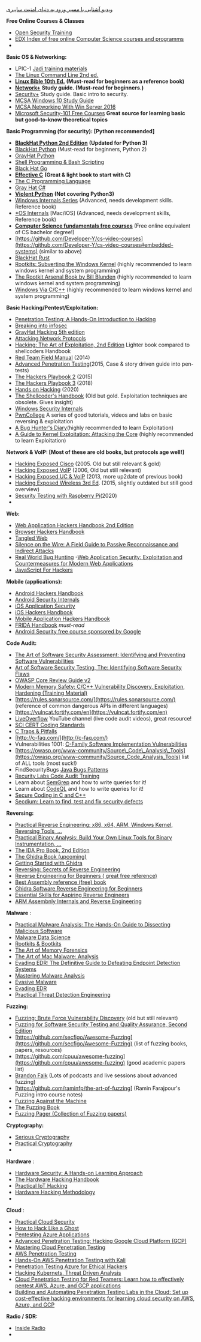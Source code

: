  [ویدیو آشنایی با مسیر ورود به دنیای امنیت سایبری](https://www.youtube.com/live/M6-ELr9FRNY)

**Free Online Courses & Classes**
- [Open Security Training](https://p.ost2.fyi/)
- [EDX Index of free online Computer Science courses and programms](https://www.edx.org/learn/computer-science)
- 


**Basic OS &amp; Networking:**
- LPIC-1 [Jadi training materials](https://linux1st.com/)
- [The Linux Command Line 2nd ed.](https://nostarch.com/tlcl2)
- [**Linux Bible 10th Ed.**](https://www.amazon.com/Linux-Bible-Christopher-Negus-dp-1119578884/dp/1119578884/) **(Must-read for beginners as a reference book)**
- [**Network+**](https://www.amazon.com/CompTIA-Network-Guide-Sixth-N10-006-dp-0071848223/dp/0071848223/) **Study guide. (Must-read for beginners.)**
- [Security+](https://www.amazon.com/CompTIA-Security-Certification-Guide-SY0-601-dp-1260464008/dp/1260464008/) Study guide. Basic intro to security.
- [MCSA Windows 10 Study Guide](https://www.amazon.com/dp/1119384966/)
- [MCSA Networking With Win Server 2016](https://www.amazon.com/Exam-70-741-Networking-Windows-Server/dp/0735697426)
- [Microsoft Security-101 Free Courses](https://github.com/microsoft/Security-101) **Great source for learning basic but good-to-know theoretical topics**

**Basic Programming (for security): [Python recommended]**

- [**BlackHat Python 2nd Edition**](https://nostarch.com/black-hat-python2E) **(Updated for Python 3)**
- [BlackHat Python](https://www.amazon.com/Black-Hat-Python-Programming-Pentesters/dp/1593275900) (Must-read for beginners, Python 2)
- [GrayHat Python](https://www.amazon.com/Gray-Hat-Python-Programming-Engineers-ebook/dp/B007V2DNEK/ref=sr_1_1?dchild=1&amp;keywords=grayhat+python&amp;qid=1585827699&amp;s=books&amp;sr=1-1)
- [Shell Programming &amp; Bash Scripting](https://www.amazon.co.jp/-/en/Robert-Collins/dp/1540637700)
- [Black Hat Go](https://www.amazon.com/Black-Hat-Go-Programming-Pentesters/dp/1593278659)
- [**Effective C**](https://www.amazon.com/Effective-Introduction-Professional-Robert-Seacord-ebook/dp/B0852NTB2H/) **(Great &amp; light book to start with C)**
- [The C Programming Language](https://www.amazon.se/-/en/Brian-Kernighan/dp/0131103628)
- [Gray Hat C#](https://www.amazon.com/Gray-Hat-Creating-Automating-Security/dp/1593277598/)
- [**Violent Python**](https://www.amazon.com/Violent-Python-Cookbook-Penetration-Engineers/dp/1597499579) **(Not covering Python3)**
- [Windows Internals Series](https://docs.microsoft.com/en-us/sysinternals/learn/windows-internals) (Advanced, needs development skills. Reference book)
- [\*OS Internals](http://newosxbook.com/index.php) [Mac/iOS] (Advanced, needs development skills, Reference book)
- [**Computer Science fundamentals free courses**](https://github.com/ossu/computer-science) (Free online equivalent of CS bachelor degree!)
- [https://github.com/Developer-Y/cs-video-courses](https://github.com/Developer-Y/cs-video-courses#embedded-systems) (similar to above)
- [BlackHat Rust](https://kerkour.com/black-hat-rust)
- [Rootkits: Subverting the Windows Kernel](https://www.amazon.de/Rootkits-Subverting-Addison-Wesley-Software-Security/dp/0321294319) (highly recommended to learn windows kernel and system programming)
- [The Rootkit Arsenal Book by Bill Blunden](https://www.amazon.de/-/en/Rootkit-Arsenal-Escape-Evasion-Corners/dp/144962636X) (highly recommended to learn windows kernel and system programming)
- [Windows Via C/C++](https://www.amazon.de/-/en/Windows-Via-C-Jeffrey-Richter/dp/0735663777) (highly recommended to learn windows kernel and system programming)

**Basic Hacking/Pentest/Exploitation:**

- [Penetration Testing: A Hands-On Introduction to Hacking](https://www.amazon.com/Penetration-Testing-Hands-Introduction-Hacking-ebook/dp/B00KME7GN8/ref=sr_1_1?dchild=1&amp;keywords=penetration+testing&amp;qid=1585823901&amp;s=books&amp;sr=1-1)
- [Breaking into infosec](https://leanpub.com/ltr101-breaking-into-infosec/)
- [GrayHat Hacking 5th edition](https://www.amazon.com/Gray-Hat-Hacking-Ethical-Handbook-ebook/dp/B07D3J9J4H/ref=sr_1_1?dchild=1&amp;keywords=grayhat+hacking&amp;qid=1585823933&amp;s=books&amp;sr=1-1)
- [Attacking Network Protocols](https://www.amazon.com/Attacking-Network-Protocols-Analysis-Exploitation/dp/1593277504/)
- [Hacking: The Art of Exploitation, 2nd Edition](https://www.amazon.com/Hacking-Art-Exploitation-Jon-Erickson/dp/1593271441) Lighter book compared to shellcoders Handbook
- [Red Team Field Manual](https://www.amazon.co.uk/dp/1494295504/) (2014)
- [Advanced Penetration Testing](https://www.amazon.co.uk/Advanced-Penetration-Testing-Hacking-Networks/dp/1119367689/)(2015, Case &amp; story driven guide into pen-tests)
- [The Hackers Playbook 2](https://www.amazon.co.uk/dp/1512214566/) (2015)
- [The Hackers Playbook 3](https://www.amazon.co.uk/Hacker-Playbook-Practical-Penetration-Testing/dp/1980901759/) (2018)
- [Hands on Hacking](https://www.wiley.com/en-se/Hands+on+Hacking-p-9781119561453) (2020)
- [The Shellcoder&#39;s Handbook](https://www.amazon.com/Shellcoders-Handbook-Discovering-Exploiting-Security/dp/047008023X) (Old but gold. Exploitation techniques are obsolete. Gives insight)
- [Windows Security Internals](https://www.amazon.com/dp/1718501986/)
- [PwnCollege](https://pwn.college/) A series of good tutorials, videos and labs on basic reversing & exploitation
- [A Bug Hunter's Diary](https://www.amazon.com/Bug-Hunters-Diary-Software-Security/dp/1593273851)(highly recommended to learn Exploitation)
- [A Guide to Kernel Exploitation: Attacking the Core](https://www.amazon.de/-/en/Guide-Kernel-Exploitation-Attacking-Core/dp/1597494860) (highly recommended to learn Exploitation)

**Network &amp; VoIP: [Most of these are old books, but protocols age well!]**

- [Hacking Exposed Cisco](https://www.amazon.co.uk/Hacking-Exposed-Cisco-Networks-Solutions/dp/0072259175/) (2005. Old but still relevant &amp; gold)
- [Hacking Exposed VoIP](https://www.amazon.com/Hacking-Exposed-VoIP-Security-Solutions/dp/0072263644) (2006, Old but still relevant)
- [Hacking Exposed UC &amp; VoIP](https://www.amazon.com/Hacking-Exposed-Communications-Security-Solutions/dp/0071798765) (2013, more up2date of previous book)
- [Hacking Exposed Wireless 3rd Ed](https://www.amazon.com/Hacking-Exposed-Wireless-Third-Solutions/dp/0071827633/). (2015, slightly outdated but still good overview)
- [Security Testing with Raspberry Pi](https://www.amazon.com/dp/1072017679/ref=cm_sw_r_cp_apa_i_Kw3pFbQTX5HK7)(2020)
-

**Web:**

- [Web Application Hackers Handbook 2nd Edition](https://www.amazon.com/Web-Application-Hackers-Handbook-Exploiting-ebook/dp/B005LVQA9S/ref=sr_1_1?dchild=1&amp;keywords=web+application+hackers+handbook&amp;qid=1585824138&amp;s=books&amp;sr=1-1)
- [Browser Hackers Handbook](https://www.amazon.com/Browser-Hackers-Handbook-Wade-Alcorn/dp/1118662091/ref=dp_rm_title_3)
- [Tangled Web](https://www.amazon.com/Tangled-Web-Securing-Modern-Applications-ebook/dp/B006FZ3UNI/ref=sr_1_1?dchild=1&amp;keywords=tangled+web&amp;qid=1585825076&amp;s=books&amp;sr=1-1)
- [Silence on the Wire: A Field Guide to Passive Reconnaissance and Indirect Attacks](https://www.amazon.com/Silence-Wire-Passive-Reconnaissance-Indirect-ebook/dp/B008FRNHVY/ref=pd_sim_351_2/132-4739914-1656761?_encoding=UTF8&amp;pd_rd_i=B008FRNHVY&amp;pd_rd_r=7af4ed8e-205e-4c4a-9c88-f6d6ed0eae98&amp;pd_rd_w=5vNYV&amp;pd_rd_wg=ovx5d&amp;pf_rd_p=bab57536-7c8f-4781-a8ed-3e270b9cd303&amp;pf_rd_r=K3DE7F4PF83RP6FJWBPH&amp;psc=1&amp;refRID=K3DE7F4PF83RP6FJWBPH)
- [Real World Bug Hunting](https://www.amazon.com/Real-World-Bug-Hunting-Field-Hacking/dp/1593278616/)
-[Web Application Security: Exploitation and Countermeasures for Modern Web Applications](https://www.amazon.com/dp/1098143930)
- [JavaScript For Hackers](https://leanpub.com/javascriptforhackers)

**Mobile (applications):**

- [Android Hackers Handbook](https://www.amazon.com/Android-Hackers-Handbook-Joshua-Drake/dp/111860864X/ref=sr_1_5?dchild=1&amp;keywords=application+hackers+handbook&amp;qid=1585827784&amp;s=books&amp;sr=1-5)
- [Android Security Internals](https://www.amazon.com/Android-Security-Internals-Depth-Architecture-ebook/dp/B00P8DRZWA/ref=pd_sim_ebk_14_1/132-4739914-1656761?_encoding=UTF8&amp;pd_rd_i=B00P8DRZWA&amp;pd_rd_r=016875f9-bf64-4aae-8a21-2a34f792823b&amp;pd_rd_w=ousqy&amp;pd_rd_wg=BXMWR&amp;pf_rd_p=dc5f8131-4953-4e94-b701-14887e2f8999&amp;pf_rd_r=RE1XAMK6DS06W1BCY0PG&amp;psc=1&amp;refRID=RE1XAMK6DS06W1BCY0PG)
- [iOS Application Security](https://www.amazon.com/iOS-Application-Security-Definitive-Developers-ebook/dp/B01BLVZ3IK/ref=pd_sim_351_2/132-4739914-1656761?_encoding=UTF8&amp;pd_rd_i=B01BLVZ3IK&amp;pd_rd_r=afcdd8be-7855-420f-9674-81d3b711c430&amp;pd_rd_w=mO8bw&amp;pd_rd_wg=unNtf&amp;pf_rd_p=bab57536-7c8f-4781-a8ed-3e270b9cd303&amp;pf_rd_r=ATDGZE2ZYC3W7A5AFM3D&amp;psc=1&amp;refRID=ATDGZE2ZYC3W7A5AFM3D)
- [iOS Hackers Handbook](https://www.amazon.com/iOS-Hackers-Handbook-Charlie-Miller-ebook/dp/B00888KNL2/ref=pd_sim_ebk_14_2/132-4739914-1656761?_encoding=UTF8&amp;pd_rd_i=B00888KNL2&amp;pd_rd_r=016875f9-bf64-4aae-8a21-2a34f792823b&amp;pd_rd_w=ousqy&amp;pd_rd_wg=BXMWR&amp;pf_rd_p=dc5f8131-4953-4e94-b701-14887e2f8999&amp;pf_rd_r=RE1XAMK6DS06W1BCY0PG&amp;psc=1&amp;refRID=RE1XAMK6DS06W1BCY0PG)
- [Mobile Application Hackers Handbook](https://www.amazon.com/Mobile-Application-Hackers-Handbook/dp/1118958500/ref=dp_rm_img_1)
- [FRIDA Handbook](https://learnfrida.info/) *must-read*
- [Android Security free course sponsored by Google](https://app.hextree.io/map/android)

**Code Audit:**

- [The Art of Software Security Assessment: Identifying and Preventing Software Vulnerabilities](https://www.amazon.com/Art-Software-Security-Assessment-Vulnerabilities-ebook/dp/B004XVIWU2/ref=sr_1_1?crid=1ILVYQ2YOZME8&amp;dchild=1&amp;keywords=art+of+software+security+assessment&amp;qid=1585821139&amp;s=digital-text&amp;sprefix=art+of+softwa%2Cdigital-text%2C225&amp;sr=1-1)
- [Art of Software Security Testing, The: Identifying Software Security Flaws](https://www.amazon.com/Art-Software-Security-Testing-Identifying/dp/0321304861)
- [OWASP Core Review Guide v2](https://www.owasp.org/images/5/53/OWASP_Code_Review_Guide_v2.pdf)
- [Modern Memory Safety: C/C++ Vulnerability Discovery, Exploitation, Hardening (Training Material)](https://github.com/struct/mms)
- [https://rules.sonarsource.com/](https://rules.sonarsource.com/) (reference of common dangerous APIs in different languages)
- [https://vulncat.fortify.com/en](https://vulncat.fortify.com/en)
- [LiveOverflow](https://www.youtube.com/c/LiveOverflowCTF) YouTube channel (live code audit videos), great resource!
- [SCI CERT Coding Standards](https://wiki.sei.cmu.edu/confluence/display/c/SEI+CERT+C+Coding+Standard)
- [C Traps &amp; Pitfalls](http://literateprogramming.com/ctraps.pdf)
- [http://c-faq.com/](http://c-faq.com/)
- Vulnerabilities 1001: [C-Family Software Implementation Vulnerabilities](https://p.ost2.fyi/courses/course-v1:OpenSecurityTraining2+Vulns1001_C-derived+2022_v1/about)
- [https://owasp.org/www-community/Source\_Code\_Analysis\_Tools](https://owasp.org/www-community/Source_Code_Analysis_Tools) list of ALL tools (most suck!)
- FindSecurityBugs [Java Bugs Patterns](https://find-sec-bugs.github.io/bugs.htm)
- [ Recurity Labs Code Audit Training](https://code-audit-training.gitlab.io/)
- Learn about [SemGrep](https://semgrep.dev/docs/getting-started/) and how to write queries for it!
- Learn about [CodeQL](https://codeql.github.com/docs/codeql-cli/getting-started-with-the-codeql-cli/) and how to write queries for it!
- [Secure Coding in C and C++](https://www.amazon.se/-/en/Robert-Seacord/dp/0321822137)
- [Secdium: Learn to find, test and fix security defects](https://learn.secdim.com/)

**Reversing:**

- [Practical Reverse Engineering: x86, x64, ARM, Windows Kernel, Reversing Tools, ...](https://www.amazon.com/Practical-Reverse-Engineering-Reversing-Obfuscation-ebook/dp/B00IA22R2Y/ref=sr_1_3?dchild=1&amp;keywords=reverse+engineering&amp;qid=1585820697&amp;s=digital-text&amp;sr=1-3)
- [Practical Binary Analysis: Build Your Own Linux Tools for Binary Instrumentation, ...](https://www.amazon.com/Practical-Binary-Analysis-Instrumentation-Disassembly-ebook/dp/B07BPKWJVT/ref=pd_sim_351_4/132-4739914-1656761?_encoding=UTF8&amp;pd_rd_i=B07BPKWJVT&amp;pd_rd_r=b4ef5f2b-0d4d-444b-aa73-484e65182f24&amp;pd_rd_w=OCyY0&amp;pd_rd_wg=TQ21N&amp;pf_rd_p=bab57536-7c8f-4781-a8ed-3e270b9cd303&amp;pf_rd_r=7YY83Z4WY39XX05FDQ1W&amp;psc=1&amp;refRID=7YY83Z4WY39XX05FDQ1W)
- [The IDA Pro Book, 2nd Edition](https://www.amazon.com/IDA-Pro-Book-2nd-ebook/dp/B005EI84TM/ref=pd_sim_351_3/132-4739914-1656761?_encoding=UTF8&amp;pd_rd_i=B005EI84TM&amp;pd_rd_r=b4ef5f2b-0d4d-444b-aa73-484e65182f24&amp;pd_rd_w=OCyY0&amp;pd_rd_wg=TQ21N&amp;pf_rd_p=bab57536-7c8f-4781-a8ed-3e270b9cd303&amp;pf_rd_r=7YY83Z4WY39XX05FDQ1W&amp;psc=1&amp;refRID=7YY83Z4WY39XX05FDQ1W)
- [The Ghidra Book (upcoming)](https://nostarch.com/GhidraBook)
- [Getting Started with Ghidra](https://www.oreilly.com/library/view/getting-started-with/9781098115265/)
- [Reversing: Secrets of Reverse Engineering](https://www.amazon.com/Reversing-Secrets-Engineering-Eldad-Eilam-ebook/dp/B007032XZK/ref=pd_sim_351_3/132-4739914-1656761?_encoding=UTF8&amp;pd_rd_i=B007032XZK&amp;pd_rd_r=1a048edf-5ef5-4ccf-bd40-d04f2f57ffb3&amp;pd_rd_w=e437a&amp;pd_rd_wg=Myaz1&amp;pf_rd_p=bab57536-7c8f-4781-a8ed-3e270b9cd303&amp;pf_rd_r=ZC5VJ6NGVHJVN4BXY6JX&amp;psc=1&amp;refRID=ZC5VJ6NGVHJVN4BXY6JX)
- [Reverse Engineering for Beginners ( great free reference)](https://beginners.re/)
- [Best Assembly reference (free) book](http://www.plantation-productions.com/Webster/)
- [Ghidra Software Reverse Engineering for Beginners](https://www.amazon.com/dp/1800207972/)
- [Essential Skills for Aspiring Reverse Engineers](https://reverencecyber.com/decoding-the-craft-essential-skills-for-aspiring-reverse-engineers/)
- [ARM Assembnly Internals and Reverse Engineering](https://www.amazon.com/Blue-Fox-Assembly-Internals-Analysis/dp/1119745306)

**Malware** :

- [Practical Malware Analysis: The Hands-On Guide to Dissecting Malicious Software](https://www.amazon.com/gp/product/1593272901/ref=dbs_a_def_rwt_bibl_vppi_i0)
- [Malware Data Science](https://www.amazon.com/Malware-Data-Science-Detection-Attribution-ebook/dp/B077X1V9SY/)
- [Rootkits &amp; Bootkits](https://www.amazon.com/Rootkits-Bootkits-Reversing-Malware-Generation-ebook/dp/B07P8J5HZJ/)
- [The Art of Memory Forensics](https://www.amazon.com/Art-Memory-Forensics-Detecting-Malware-ebook/dp/B00JUUZSQC/)
- [The Art of Mac Malware: Analysis](https://taomm.org/vol1/)
- [Evading EDR: The Definitive Guide to Defeating Endpoint Detection Systems](https://www.amazon.com/dp/1718503342)
- [Mastering Malware Analysis](https://www.amazon.com/Mastering-Malware-Analysis-practical-cybercrime/dp/1803240245/)
- [Evasive Malware](https://www.amazon.com/Evasive-Malware-Understanding-Deceptive-Self-Defending/dp/1718503261)
- [Evading EDR](https://www.amazon.com/dp/1718503342)
- [Practical Threat Detection Engineering](https://www.amazon.com/dp/1801076715/)

**Fuzzing:**

- [Fuzzing: Brute Force Vulnerability Discovery](https://www.amazon.com/Fuzzing-Brute-Force-Vulnerability-Discovery-ebook/dp/B0031AI0V2/ref=sr_1_1?dchild=1&amp;keywords=fuzzing&amp;qid=1585824686&amp;s=digital-text&amp;sr=1-1) (old but still relevant)
- [Fuzzing for Software Security Testing and Quality Assurance, Second Edition](https://www.amazon.com/Fuzzing-Software-Security-Testing-Assurance-ebook/dp/B07BHVSXNK/ref=sr_1_2?dchild=1&amp;keywords=fuzzing&amp;qid=1585824686&amp;s=digital-text&amp;sr=1-2)
- [https://github.com/secfigo/Awesome-Fuzzing](https://github.com/secfigo/Awesome-Fuzzing) (list of fuzzing books, papers, resources)
- [https://github.com/cpuu/awesome-fuzzing](https://github.com/cpuu/awesome-fuzzing) (good academic papers list)
- [Brandon Falk](https://twitter.com/gamozolabs) (Lots of podcasts and live sessions about advanced fuzzing)
- [https://github.com/raminfp/the-art-of-fuzzing] (Ramin Farajpour's Fuzzing intro course notes)
- [Fuzzing Against the Machine](https://www.amazon.com/Fuzzing-Against-Machine-Automate-vulnerability/dp/1804614971)
- [The Fuzzing Book](https://www.fuzzingbook.org/)
- [Fuzzing Pager (Collection of Fuzzing papers)](https://wcventure.github.io/FuzzingPaper/)


**Cryptography:**

- [Serious Cryptography](https://www.amazon.com/Serious-Cryptography-Practical-Introduction-Encryption-ebook/dp/B0722MTGQV/ref=sr_1_1?dchild=1&amp;keywords=serious+cryptography&amp;qid=1585827498&amp;s=books&amp;sr=1-1)
- [Practical Cryptography](https://www.amazon.com/Practical-Cryptography-Niels-Ferguson/dp/0471223573/ref=sr_1_1?dchild=1&amp;keywords=practical+cryptography&amp;qid=1585827558&amp;s=books&amp;sr=1-1)
-

**Hardware** :

- [Hardware Security: A Hands-on Learning Approach](https://www.amazon.com/Hardware-Security-Hands-Learning-Approach-dp-0128124776/dp/0128124776/)
- [The Hardware Hacking Handbook](https://nostarch.com/hardwarehacking)
- [Practical IoT Hacking](https://www.amazon.com/Practical-IoT-Hacking-Fotios-Chantzis-ebook/dp/B085BVVSN6)
- [Hardware Hacking Methodology](https://github.com/koutto/hardware-hacking/tree/master)
-

**Cloud** :

- [Practical Cloud Security](https://www.oreilly.com/library/view/practical-cloud-security/9781492037507/)
- [How to Hack Like a Ghost](https://www.amazon.com/dp/1718501269/)
- [Pentesting Azure Applications](https://www.amazon.com/Pentesting-Azure-Applications-Definitive-Deployments/dp/1593278632/)
- [Advanced Penetration Testing: Hacking Google Cloud Platform (GCP)](https://www.amazon.com/Advanced-Penetration-Testing-Hacking-Platform/dp/B08P1H4KLZ)
- [Mastering Cloud Penetration Testing](https://www.amazon.com/Mastering-Cloud-Penetration-Testing-Sehgal/dp/1786461234)
- [AWS Penetration Testing](https://www.amazon.com/AWS-Penetration-Testing-Beginners-Metasploit/dp/1839216921)
- [Hands-On AWS Penetration Testing with Kali](https://www.amazon.com/Hands-Penetration-Testing-Kali-Linux/dp/1789136725)
- [Penetration Testing Azure for Ethical Hackers](https://www.amazon.com/Penetration-Testing-Azure-Ethical-Hackers/dp/1839212934)
- [Hacking Kubernets, Threat Driven Analysis](https://www.amazon.com/Hacking-Kubernetes-Threat-Driven-Analysis-Defense/dp/1492081736)
- [Cloud Penetration Testing for Red Teamers: Learn how to effectively pentest AWS, Azure, and GCP applications](https://www.amazon.com/dp/1803248483)
- [Building and Automating Penetration Testing Labs in the Cloud: Set up cost-effective hacking environments for learning cloud security on AWS, Azure, and GCP](https://www.amazon.com/Building-Automating-Penetration-Testing-Cloud/dp/1837632391)

**Radio / SDR:**

- [Inside Radio](https://www.amazon.com/Inside-Radio-Qing-Yang/dp/9811084467/)
-

